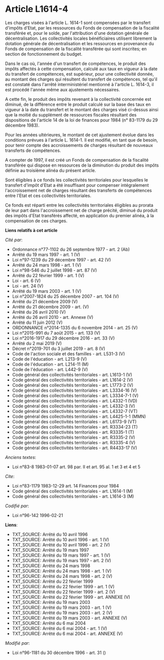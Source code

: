 # Article L1614-4

Les charges visées à l'article L. 1614-1 sont compensées par le transfert d'impôts d'Etat, par les ressources du Fonds de
compensation de la fiscalité transférée et, pour le solde, par l'attribution d'une dotation générale de décentralisation. Les
collectivités locales bénéficiaires utilisent librement la dotation générale de décentralisation et les ressources en
provenance du Fonds de compensation de la fiscalité transférée qui sont inscrites; en section de fonctionnement du budget.

Dans le cas où, l'année d'un transfert de compétences, le produit des impôts affectés à cette compensation, calculé aux taux
en vigueur à la date du transfert de compétences, est supérieur, pour une collectivité donnée, au montant des charges qui
résultent du transfert de compétences, tel qu'il est constaté dans l'arrêté interministériel mentionné à l'article L. 1614-3,
il est procédé l'année même aux ajustements nécessaires.

A cette fin, le produit des impôts revenant à la collectivité concernée est diminué, de la différence entre le produit
calculé sur la base des taux en vigueur à la date du transfert et le montant des charges visé ci-dessus ainsi que la moitié
du supplément de ressources fiscales résultant des dispositions de l'article 14 de la loi de finances pour 1984 (n° 83-1179
du 29 décembre 1983).

Pour les années ultérieures, le montant de cet ajustement évolue dans les conditions prévues à l'article L. 1614-1. Il est
modifié, en tant que de besoin, pour tenir compte des accroissements de charges résultant de nouveaux transferts de
compétences.

A compter de 1997, il est créé un Fonds de compensation de la fiscalité transférée qui dispose en ressources de la diminution
du produit des impôts définie au troisième alinéa du présent article.

Sont éligibles à ce fonds les collectivités territoriales pour lesquelles le transfert d'impôt d'Etat a été insuffisant pour
compenser intégralement l'accroissement net de charges résultant des transferts de compétences entre l'Etat et ces
collectivités territoriales.

Ce fonds est réparti entre les collectivités territoriales éligibles au prorata de leur part dans l'accroissement net de
charge précité, diminué du produit des impôts d'Etat transférés affecté, en application du premier alinéa, à la compensation
de ces charges.

**Liens relatifs à cet article**

_Cité par_:

  - Ordonnance n°77-1102 du 26 septembre 1977 - art. 2 (Ab)
  - Arrêté du 19 mars 1997 - art. 1 (V)
  - Loi n°97-1239 du 29 décembre 1997 - art. 42 (V)
  - Arrêté du 24 mars 1998 - art. 1 (V)
  - Loi n°98-546 du 2 juillet 1998 - art. 87 (V)
  - Arrêté du 22 février 1999 - art. 1 (V)
  - Loi - art. 6 (V)
  - Loi - art. 24 (V)
  - Arrêté du 19 mars 2003 - art. 1 (V)
  - Loi n°2007-1824 du 25 décembre 2007 - art. 104 (V)
  - Arrêté du 21 décembre 2009 (V)
  - Arrêté du 21 décembre 2009 - art. (V)
  - Arrêté du 26 avril 2010 (V)
  - Arrêté du 26 avril 2010 - art. Annexe (V)
  - Arrêté du 11 juin 2012 (V)
  - ORDONNANCE n°2014-1335 du 6 novembre 2014 - art. 25 (V)
  - Loi n°2015-991 du 7 août 2015 - art. 133 (V)
  - Loi n°2016-1917 du 29 décembre 2016 - art. 33 (V)
  - Arrêté du 2 mai 2019 (V)
  - Décret n°2019-701 du 3 juillet 2019 - art. 8 (V)
  - Code de l'action sociale et des familles - art. L531-3 (V)
  - Code de l'éducation - art. L213-9 (V)
  - Code de l'éducation - art. L214-11 (M)
  - Code de l'éducation - art. L442-9 (V)
  - Code général des collectivités territoriales - art. L1613-1 (V)
  - Code général des collectivités territoriales - art. L1614-2 (V)
  - Code général des collectivités territoriales - art. L1773-2 (V)
  - Code général des collectivités territoriales - art. L3334-16 (V)
  - Code général des collectivités territoriales - art. L3334-7-1 (V)
  - Code général des collectivités territoriales - art. L4332-1 (VD)
  - Code général des collectivités territoriales - art. L4332-3 (V)
  - Code général des collectivités territoriales - art. L4332-7 (VT)
  - Code général des collectivités territoriales - art. L4425-1-1 (MMN)
  - Code général des collectivités territoriales - art. L6173-9 (VT)
  - Code général des collectivités territoriales - art. R3334-23 (T)
  - Code général des collectivités territoriales - art. R3335-1 (T)
  - Code général des collectivités territoriales - art. R3335-2 (V)
  - Code général des collectivités territoriales - art. R3335-4 (V)
  - Code général des collectivités territoriales - art. R4433-17 (V)

_Anciens textes_:

  - Loi n°83-8 1983-01-07 art. 98 par. II et art. 95 al. 1 et 3 et 4 et 5

_Cite_:

  - Loi n°83-1179 1983-12-29 art. 14 Finances pour 1984
  - Code général des collectivités territoriales - art. L1614-1 (M)
  - Code général des collectivités territoriales - art. L1614-3 (M)

_Codifié par_:

  - Loi n°96-142 1996-02-21

**Liens**:

  - TXT_SOURCE: Arrêté du 10 avril 1996
  - TXT_SOURCE: Arrêté du 10 avril 1996 - art. 1 (V)
  - TXT_SOURCE: Arrêté du 10 avril 1996 - art. 2 (V)
  - TXT_SOURCE: Arrêté du 19 mars 1997
  - TXT_SOURCE: Arrêté du 19 mars 1997 - art. 1 (V)
  - TXT_SOURCE: Arrêté du 19 mars 1997 - art. 2 (V)
  - TXT_SOURCE: Arrêté du 24 mars 1998
  - TXT_SOURCE: Arrêté du 24 mars 1998 - art. 1 (V)
  - TXT_SOURCE: Arrêté du 24 mars 1998 - art. 2 (V)
  - TXT_SOURCE: Arrêté du 22 février 1999
  - TXT_SOURCE: Arrêté du 22 février 1999 - art. 1 (V)
  - TXT_SOURCE: Arrêté du 22 février 1999 - art. 2 (V)
  - TXT_SOURCE: Arrêté du 22 février 1999 - art. ANNEXE (V)
  - TXT_SOURCE: Arrêté du 19 mars 2003
  - TXT_SOURCE: Arrêté du 19 mars 2003 - art. 1 (V)
  - TXT_SOURCE: Arrêté du 19 mars 2003 - art. 2 (V)
  - TXT_SOURCE: Arrêté du 19 mars 2003 - art. ANNEXE (V)
  - TXT_SOURCE: Arrêté du 6 mai 2004
  - TXT_SOURCE: Arrêté du 6 mai 2004 - art. 1 (V)
  - TXT_SOURCE: Arrêté du 6 mai 2004 - art. ANNEXE (V)

_Modifié par_:

  - Loi n°96-1181 du 30 décembre 1996 - art. 31 ()
